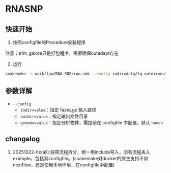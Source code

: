 # RNASNP

## 快速开始

1. 按照configfile的Procedure安装程序

注意：trim_galore只是打包程序，需要确保cutadapt存在

2. 运行

```sh
snakemake -s workflow/RNA-SNP/run.smk --config indir=data/fq outdir=output --cores 45
```

## 参数详解

- `--config`
  - `indir=value`：指定 fastq.gz 输入路径
  - `outdir=value`：指定输出文件目录
  - `genome=value`：指定分析物种，需提前在 configfile 中配置，默认 `human`


## changelog
1. 20251022-fix(all):将原流程拆分，统一用include导入，旧有流程丢入example，包括其configfile。(snakemake对docker的原生支持不如nextflow，还是使用本地环境，在configfile中配置)